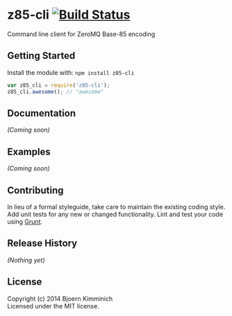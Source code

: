# z85-cli [![Build Status](https://secure.travis-ci.org/bkimminich/z85-cli.png?branch=master)](http://travis-ci.org/bkimminich/z85-cli)

Command line client for ZeroMQ Base-85 encoding

## Getting Started
Install the module with: `npm install z85-cli`

```javascript
var z85_cli = require('z85-cli');
z85_cli.awesome(); // "awesome"
```

## Documentation
_(Coming soon)_

## Examples
_(Coming soon)_

## Contributing
In lieu of a formal styleguide, take care to maintain the existing coding style. Add unit tests for any new or changed functionality. Lint and test your code using [Grunt](http://gruntjs.com/).

## Release History
_(Nothing yet)_

## License
Copyright (c) 2014 Bjoern Kimminich  
Licensed under the MIT license.
